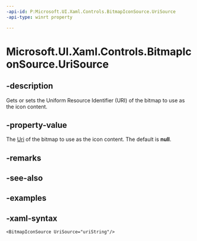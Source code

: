 ```yaml
---
-api-id: P:Microsoft.UI.Xaml.Controls.BitmapIconSource.UriSource
-api-type: winrt property

---
```

<!-- Property syntax.
public Uri UriSource { get;  set; }
-->

# Microsoft.UI.Xaml.Controls.BitmapIconSource.UriSource



## -description

Gets or sets the Uniform Resource Identifier (URI) of the bitmap to use as the icon content.



## -property-value

The [Uri](/uwp/api/windows.foundation.uri) of the bitmap to use as the icon content. The default is **null**.



## -remarks



## -see-also



## -examples



## -xaml-syntax

```xaml
<BitmapIconSource UriSource="uriString"/>
```




